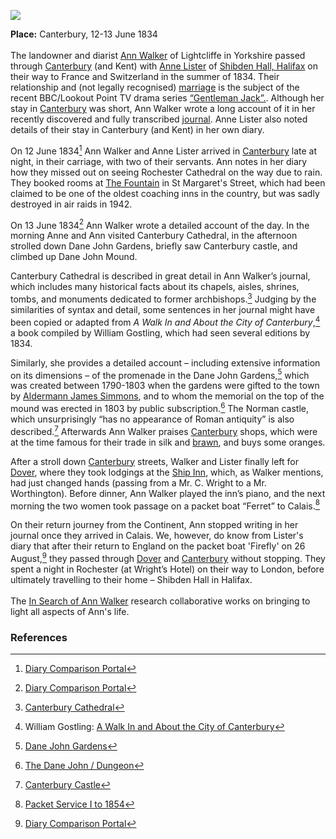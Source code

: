 <a href="https://dev.visual-essays.app"><img src="https://dev-visual-essays.netlify.app/images/ve-button.png"></a>
<param ve-config title="Ann Walker (1791-1840)" author="Ivana Nika" layout="vtl" banner="/images/banners/19c.jpg">

<param ve-entity eid="Q29303" aliases="Canterbury">

**Place:** Canterbury, 12-13 June 1834   
<br>
The landowner and diarist [Ann Walker](https://en.wikipedia.org/wiki/Ann_Walker_(landowner)) of Lightcliffe in Yorkshire passed through [Canterbury](/19c/19c-canterbury) (and Kent) with [Anne Lister](https://yorkcivictrust.co.uk/heritage/civic-trust-plaques/anne-lister-1791-1840/) of [Shibden Hall, Halifax](https://museums.calderdale.gov.uk/visit/shibden-hall) on their way to France and Switzerland in the summer of 1834. Their relationship and (not legally recognised) [marriage](https://yorkcivictrust.co.uk/heritage/civic-trust-plaques/anne-lister-1791-1840/) is the subject of the recent BBC/Lookout Point TV drama series [“Gentleman Jack”.](https://www.bbc.co.uk/programmes/m00059m9). Although her stay in [Canterbury](/19c/19c-canterbury) was short, Ann Walker wrote a long account of it in her recently discovered and fully transcribed [journal](https://www.catalogue.wyjs.org.uk/CalmView/Record.aspx?src=CalmView.Catalog&id=WYAS4971%2f7%2f1%2f5%2f1). Anne Lister also noted details of their stay in Canterbury (and Kent) in her own diary.
<param ve-image url="https://stor.artstor.org/stor/fb97b8a2-50de-4cae-b35b-7aedb06de42b" label="Canterbury street, from A Walk In and About the City of Canterbury by William Gostling" attribution="No known copyright restrictions"> 

On 12 June 1834[^ref1] Ann Walker and Anne Lister arrived in [Canterbury](/19c/19c-canterbury) late at night, in their carriage, with two of their servants. Ann notes in her diary how they missed out on seeing Rochester Cathedral on the way due to rain. They booked rooms at [The Fountain](http://www.machadoink.com/Royal%20Fountain%20Hotel.htm) in St Margaret's Street, which had been claimed to be one of the oldest coaching inns in the country, but was sadly destroyed in air raids in 1942. 
<param ve-image url="https://upload.wikimedia.org/wikipedia/commons/1/18/Frederick_Nash_-_Rochester_Cathedral_and_Castle_-_Google_Art_Project.jpg" label="Rochester Cathedral and Castle, 1825, by Frederick Nash" attribution="Public domain, via Wikimedia Commons">

On 13 June 1834[^ref2]  Ann Walker wrote a detailed account of the day. In the morning Anne and Ann visited Canterbury Cathedral, in the afternoon strolled down Dane John Gardens, briefly saw Canterbury castle, and climbed up Dane John Mound. 
<param ve-image url="https://stor.artstor.org/stor/e70a6523-0d4d-42da-a07a-699c3f2aa1ea" label="Dane John Gardens, from A Walk In and About the City of Canterbury by William Gostling" attribution="No known copyright restrictions"> 
<param ve-compare url="https://stor.artstor.org/stor/04dc1444-cdd0-445b-8041-b2dd02ed0f58" label="Dane John Gardens, Canterbury (2021)" attribution="Calum Elliot and Emma Molford">
<param ve-compare url="https://stor.artstor.org/stor/3cb447d3-c9cf-47a9-aac5-f019f2f745aa" label="Dane John Gardens, Canterbury - 1905 or earlier">

Canterbury Cathedral is described in great detail in Ann Walker’s journal, which includes many historical facts about its chapels, aisles, shrines, tombs, and monuments dedicated to former archbishops.[^ref3] Judging by the similarities of syntax and detail, some sentences in her journal might have been copied or adapted from _A Walk In and About the City of Canterbury_,[^ref4]  a book compiled by William Gostling, which had seen several editions by 1834.
<param ve-image url="https://stor.artstor.org/stor/fe4a9962-d0fd-4116-9f01-a05b7425fbfa" label="Canterbury Cathedral, from A Walk In and About the City of Canterbury by William Gostling, 1825" attribution="No known copyright restrictions.">

Similarly, she provides a detailed account – including extensive information on its dimensions – of the promenade in the Dane John Gardens,[^ref5] which was created between 1790-1803  when the gardens were gifted to the town by [Aldermann James Simmons](https://en.wikipedia.org/wiki/James_Simmons_(1741%E2%80%931807)), and to whom the memorial on the top of the mound was erected in 1803 by public subscription.[^ref6] The Norman castle, which unsurprisingly “has no appearance of Roman antiquity” is also described.[^ref7] Afterwards Ann Walker praises [Canterbury](/19c/19c-canterbury) shops, which were at the time famous for their trade in silk and [brawn](https://en.wikipedia.org/wiki/Head_cheese), and buys some oranges. 
<param ve-image url="https://stor.artstor.org/stor/d3328173-c9b0-43ad-9fc2-dfeaa3505793" label="Canterbur Castle in Canterbury in Olden Times" attribution="by John Brent">

After a stroll down [Canterbury](/19c/19c-canterbury) streets, Walker and Lister finally left for [Dover](/19c/19c-dover), where they took lodgings at the [Ship Inn](http://www.dover-kent.com/Ship-Hotel.html), which, as Walker mentions, had just changed hands (passing from a Mr. C. Wright to a Mr. Worthington). Before dinner, Ann Walker played the inn’s piano, and the next morning the two women took passage on a packet boat “Ferret” to Calais.[^ref8]
<param ve-image url="https://stor.artstor.org/stor/1f7f1801-76e2-4b52-8fa1-996e0d735573" label="Snargate Street, Dover, 1830" attribution="Drawn by George Shepherd">

On their return journey from the Continent, Ann stopped writing in her journal once they arrived in Calais. We, however, do know from Lister's diary that after their return to England on the packet boat 'Firefly' on 26 August,[^ref9] they passed through [Dover](/19c/19c-dover) and [Canterbury](/19c/19c-canterbury) without stopping. They spent a night in Rochester (at Wright’s Hotel) on their way to London, before ultimately travelling to their home – Shibden Hall in Halifax.
<br><br>
The [In Search of Ann Walker](https://insearchofannwalker.com/) research collaborative works on bringing to light all aspects of Ann's life.
<param ve-image url="https://stor.artstor.org/stor/ab25bcd6-9bdf-4d71-8385-1ea957703c5a" label="The Picturesque Beauties of Great Britain: Kent. Rochester Bridge, 1829" attribution="Photo by Astrid Stilma. By permission of Patrick Marrin">

### References

[^ref1]: [Diary Comparison Portal](https://insearchofannwalker.com/thursday-12th-june-1834/)  
[^ref2]: [Diary Comparison Portal](https://insearchofannwalker.com/friday-13th-june-1834/)    
[^ref3]: [Canterbury Cathedral](https://www.canterbury-cathedral.org/) 
[^ref4]: William Gostling: [A Walk In and About the City of Canterbury](https://archive.org/details/walkinaboutcityo00gost/page/n7/mode/2up)
[^ref5]: [Dane John Gardens](http://www.canterbury-archaeology.org.uk/dane/4590809480)
[^ref6]: [The Dane John / Dungeon](http://www.machadoink.com/Dane%20John.htm)
[^ref7]: [Canterbury Castle](http://www.canterbury-archaeology.org.uk/castle/4590809462) 
[^ref8]: [Packet Service I to 1854](https://doverhistorian.com/2015/03/21/packet-service-to-1854/) 
[^ref9]: [Diary Comparison Portal](https://insearchofannwalker.com/tuesday-26th-august-1834/) 
